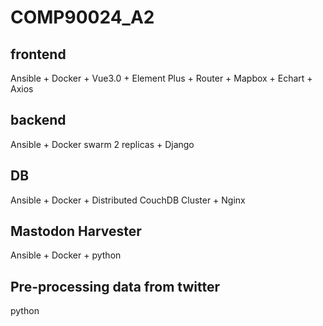 # COMP90024_A2
## frontend
Ansible + Docker + Vue3.0 + Element Plus + Router + Mapbox + Echart + Axios

## backend
Ansible + Docker swarm 2 replicas + Django

## DB
Ansible + Docker + Distributed CouchDB Cluster + Nginx

## Mastodon Harvester
Ansible + Docker + python

## Pre-processing data from twitter
python
